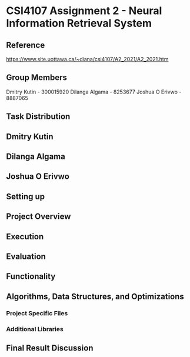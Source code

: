 # CSI4107 Assignment 2 - Neural Information Retrieval System

## Reference

https://www.site.uottawa.ca/~diana/csi4107/A2_2021/A2_2021.htm

## Group Members

Dmitry Kutin - 300015920
Dilanga Algama - 8253677
Joshua O Erivwo - 8887065

## Task Distribution

Dmitry Kutin
- 

Dilanga Algama
- 

Joshua O Erivwo
- 

## Setting up

## Project Overview

## Execution

## Evaluation

## Functionality

## Algorithms, Data Structures, and Optimizations

### Project Specific Files

### Additional Libraries

## Final Result Discussion
